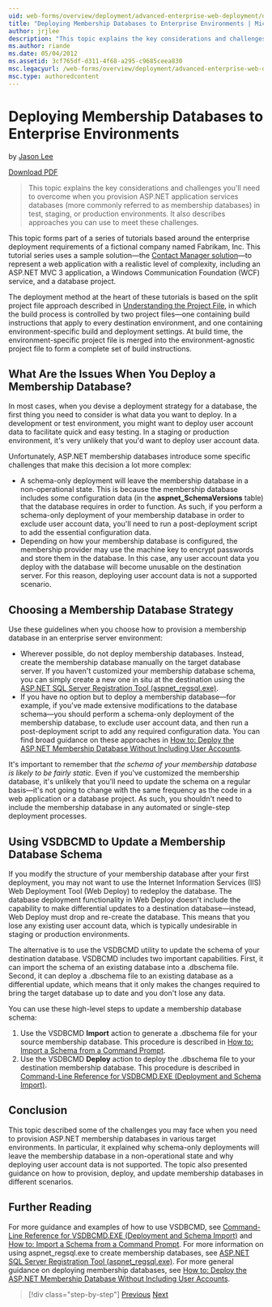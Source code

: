 ```yaml
---
uid: web-forms/overview/deployment/advanced-enterprise-web-deployment/deploying-membership-databases-to-enterprise-environments
title: "Deploying Membership Databases to Enterprise Environments | Microsoft Docs"
author: jrjlee
description: "This topic explains the key considerations and challenges you'll need to overcome when you provision ASP.NET application services databases (more common..."
ms.author: riande
ms.date: 05/04/2012
ms.assetid: 3cf765df-d311-4f68-a295-c9685ceea830
msc.legacyurl: /web-forms/overview/deployment/advanced-enterprise-web-deployment/deploying-membership-databases-to-enterprise-environments
msc.type: authoredcontent
---
```

# Deploying Membership Databases to Enterprise Environments

by [Jason Lee](https://github.com/jrjlee)

[Download PDF](https://msdnshared.blob.core.windows.net/media/MSDNBlogsFS/prod.evol.blogs.msdn.com/CommunityServer.Blogs.Components.WeblogFiles/00/00/00/63/56/8130.DeployingWebAppsInEnterpriseScenarios.pdf)

> This topic explains the key considerations and challenges you'll need to overcome when you provision ASP.NET application services databases (more commonly referred to as membership databases) in test, staging, or production environments. It also describes approaches you can use to meet these challenges.

This topic forms part of a series of tutorials based around the enterprise deployment requirements of a fictional company named Fabrikam, Inc. This tutorial series uses a sample solution&#x2014;the [Contact Manager solution](../web-deployment-in-the-enterprise/the-contact-manager-solution.md)&#x2014;to represent a web application with a realistic level of complexity, including an ASP.NET MVC 3 application, a Windows Communication Foundation (WCF) service, and a database project.

The deployment method at the heart of these tutorials is based on the split project file approach described in [Understanding the Project File](../web-deployment-in-the-enterprise/understanding-the-project-file.md), in which the build process is controlled by two project files&#x2014;one containing build instructions that apply to every destination environment, and one containing environment-specific build and deployment settings. At build time, the environment-specific project file is merged into the environment-agnostic project file to form a complete set of build instructions.

## What Are the Issues When You Deploy a Membership Database?

In most cases, when you devise a deployment strategy for a database, the first thing you need to consider is what data you want to deploy. In a development or test environment, you might want to deploy user account data to facilitate quick and easy testing. In a staging or production environment, it's very unlikely that you'd want to deploy user account data.

Unfortunately, ASP.NET membership databases introduce some specific challenges that make this decision a lot more complex:

- A schema-only deployment will leave the membership database in a non-operational state. This is because the membership database includes some configuration data (in the **aspnet\_SchemaVersions** table) that the database requires in order to function. As such, if you perform a schema-only deployment of your membership database in order to exclude user account data, you'll need to run a post-deployment script to add the essential configuration data.
- Depending on how your membership database is configured, the membership provider may use the machine key to encrypt passwords and store them in the database. In this case, any user account data you deploy with the database will become unusable on the destination server. For this reason, deploying user account data is not a supported scenario.

## Choosing a Membership Database Strategy

Use these guidelines when you choose how to provision a membership database in an enterprise server environment:

- Wherever possible, do not deploy membership databases. Instead, create the membership database manually on the target database server. If you haven't customized your membership database schema, you can simply create a new one in situ at the destination using the [ASP.NET SQL Server Registration Tool (aspnet\_regsql.exe)](https://msdn.microsoft.com/library/ms229862(v=vs.100).aspx).
- If you have no option but to deploy a membership database&#x2014;for example, if you've made extensive modifications to the database schema&#x2014;you should perform a schema-only deployment of the membership database, to exclude user account data, and then run a post-deployment script to add any required configuration data. You can find broad guidance on these approaches in [How to: Deploy the ASP.NET Membership Database Without Including User Accounts](https://msdn.microsoft.com/library/ff361972(v=vs.100).aspx).

It's important to remember that *the schema of your membership database is likely to be fairly static*. Even if you've customized the membership database, it's unlikely that you'll need to update the schema on a regular basis&#x2014;it's not going to change with the same frequency as the code in a web application or a database project. As such, you shouldn't need to include the membership database in any automated or single-step deployment processes.

## Using VSDBCMD to Update a Membership Database Schema

If you modify the structure of your membership database after your first deployment, you may not want to use the Internet Information Services (IIS) Web Deployment Tool (Web Deploy) to redeploy the database. The database deployment functionality in Web Deploy doesn't include the capability to make differential updates to a destination database&#x2014;instead, Web Deploy must drop and re-create the database. This means that you lose any existing user account data, which is typically undesirable in staging or production environments.

The alternative is to use the VSDBCMD utility to update the schema of your destination database. VSDBCMD includes two important capabilities. First, it can import the schema of an existing database into a .dbschema file. Second, it can deploy a .dbschema file to an existing database as a differential update, which means that it only makes the changes required to bring the target database up to date and you don't lose any data.

You can use these high-level steps to update a membership database schema:

1. Use the VSDBCMD **Import** action to generate a .dbschema file for your source membership database. This procedure is described in [How to: Import a Schema from a Command Prompt](https://msdn.microsoft.com/library/dd172135.aspx).
2. Use the VSDBCMD **Deploy** action to deploy the .dbschema file to your destination membership database. This procedure is described in [Command-Line Reference for VSDBCMD.EXE (Deployment and Schema Import)](https://msdn.microsoft.com/library/dd193283.aspx).

## Conclusion

This topic described some of the challenges you may face when you need to provision ASP.NET membership databases in various target environments. In particular, it explained why schema-only deployments will leave the membership database in a non-operational state and why deploying user account data is not supported. The topic also presented guidance on how to provision, deploy, and update membership databases in different scenarios.

## Further Reading

For more guidance and examples of how to use VSDBCMD, see [Command-Line Reference for VSDBCMD.EXE (Deployment and Schema Import)](https://msdn.microsoft.com/library/dd193283.aspx) and [How to: Import a Schema from a Command Prompt](https://msdn.microsoft.com/library/dd172135.aspx). For more information on using aspnet\_regsql.exe to create membership databases, see [ASP.NET SQL Server Registration Tool (aspnet\_regsql.exe)](https://msdn.microsoft.com/library/ms229862(v=vs.100).aspx). For more general guidance on deploying membership databases, see [How to: Deploy the ASP.NET Membership Database Without Including User Accounts](https://msdn.microsoft.com/library/ff361972(v=vs.100).aspx).

> [!div class="step-by-step"]
> [Previous](deploying-database-role-memberships-to-test-environments.md)
> [Next](excluding-files-and-folders-from-deployment.md)
